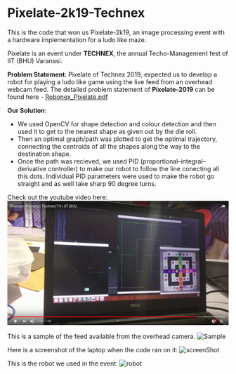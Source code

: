 # Pixelate-2k19-Technex

This is the code that won us Pixelate-2k19, an image processing event with a hardware implementation for a ludo like maze.

Pixelate is an event under **TECHNEX**, the annual Techo-Management fest of IIT (BHU) Varanasi.


**Problem Statement**: Pixelate of Technex 2019, expected us to develop a robot for playing a ludo like game using the live feed from an overhead webcam feed. The detailed problem statement of **Pixelate-2019** can be found here - [Robonex_Pixelate.pdf](https://github.com/nishantkr18/Pixelate-2k19-Technex/blob/master/Robonex_Pixelate.pdf)


                  
                                                           
                                                           
**Our Solution**:
 
- We used OpenCV for shape detection and colour detection and then used it to get to the nearest shape as given out by the die roll.
- Then an optimal graph/path was plotted to get the optimal trajectory, connecting the centroids of all the shapes along the way to the destination shape.
- Once the path was recieved, we used PID (proportional–integral–derivative controller) to make our robot to follow the line conecting all this dots. Individual PID parameters were used to make the robot go straight and as well take sharp 90 degree turns.

Check out the youtube video here:
[![Watch the video](Images/Demo.png)](https://www.youtube.com/watch?v=dD-m3eNNoEc)

This is a sample of the feed available from the overhead camera.
![Sample](https://github.com/nishantkr18/Pixelate-2k19-Technex/blob/master/Images/imageFromFeed.png)

Here is a screenshot of the laptop when the code ran on it:
![screenShot](https://github.com/nishantkr18/Pixelate-2k19-Technex/blob/master/Images/ScreenShot.jpg)

This is the robot we used in the event:
![robot](https://github.com/nishantkr18/Pixelate-2k19-Technex/blob/master/Images/robot_used.jpg)
